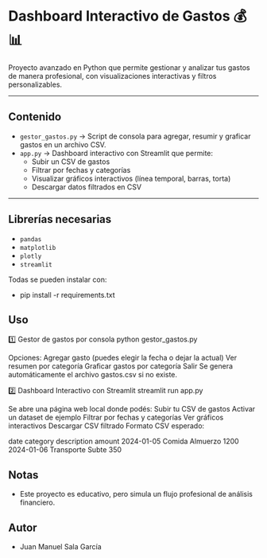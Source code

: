 # Dashboard Interactivo de Gastos 💰📊

Proyecto avanzado en Python que permite gestionar y analizar tus gastos de manera profesional, con visualizaciones interactivas y filtros personalizables.

---

## Contenido

- `gestor_gastos.py` → Script de consola para agregar, resumir y graficar gastos en un archivo CSV.
- `app.py` → Dashboard interactivo con Streamlit que permite:
  - Subir un CSV de gastos
  - Filtrar por fechas y categorías
  - Visualizar gráficos interactivos (línea temporal, barras, torta)
  - Descargar datos filtrados en CSV

---

## Librerías necesarias

- `pandas`
- `matplotlib`
- `plotly`
- `streamlit`

Todas se pueden instalar con:

- pip install -r requirements.txt

## Uso

1️⃣ Gestor de gastos por consola
python gestor_gastos.py

Opciones:
Agregar gasto (puedes elegir la fecha o dejar la actual)
Ver resumen por categoría
Graficar gastos por categoría
Salir
Se genera automáticamente el archivo gastos.csv si no existe.

2️⃣ Dashboard Interactivo con Streamlit
streamlit run app.py

Se abre una página web local donde podés:
Subir tu CSV de gastos
Activar un dataset de ejemplo
Filtrar por fechas y categorías
Ver gráficos interactivos
Descargar CSV filtrado
Formato CSV esperado:

date	category	description	amount
2024-01-05	Comida	Almuerzo	1200
2024-01-06	Transporte	Subte	350

## Notas

- Este proyecto es educativo, pero simula un flujo profesional de análisis financiero.

## Autor

- Juan Manuel Sala García
